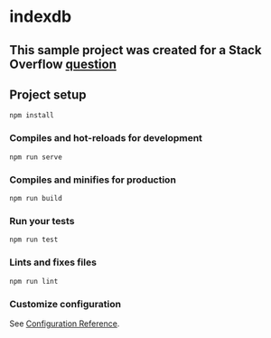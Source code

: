# indexdb

## This sample project was created for a Stack Overflow [question](https://stackoverflow.com/questions/56883541/how-to-get-access-to-data-in-roo-vue-instance?noredirect=1#comment100317441_56883541)



## Project setup
```
npm install
```

### Compiles and hot-reloads for development
```
npm run serve
```

### Compiles and minifies for production
```
npm run build
```

### Run your tests
```
npm run test
```

### Lints and fixes files
```
npm run lint
```

### Customize configuration
See [Configuration Reference](https://cli.vuejs.org/config/).
